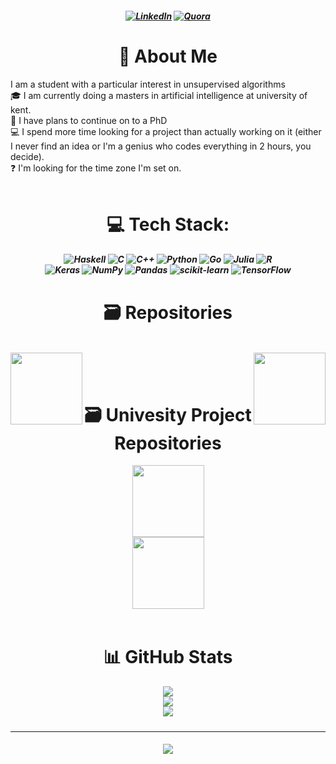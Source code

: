 

<h5 align="center">

[![LinkedIn](https://img.shields.io/badge/LinkedIn-%230077B5.svg?logo=linkedin&logoColor=white)](https://linkedin.com/in/Tom-Hermann)
[![Quora](https://img.shields.io/badge/Quora-%23B92B27.svg?logo=Quora&logoColor=white)](https://quora.com/profile/Thoum-Hermann)

</h5>

<h1 align="center"> 💫 About Me </h1>

I am a student with a particular interest in unsupervised algorithms<br>🎓 I am currently doing a masters in artificial intelligence at university of kent.<br>🔬 I have plans to continue on to a PhD<br>💻 I spend more time looking for a project than actually working on it (either I never find an idea or I'm a genius who codes everything in 2 hours, you decide).<br>❓ I'm looking for the time zone I'm set on.<br><br>



<h1 align="center">  💻 Tech Stack: </h1>

<h5 align="center">

![Haskell](https://img.shields.io/badge/Haskell-5e5086?style=plastic&logo=haskell&logoColor=white)
![C](https://img.shields.io/badge/c-%2300599C.svg?style=plastic&logo=c&logoColor=white)
![C++](https://img.shields.io/badge/c++-%2300599C.svg?style=plastic&logo=c%2B%2B&logoColor=white)
![Python](https://img.shields.io/badge/python-3670A0?style=plastic&logo=python&logoColor=ffdd54)
![Go](https://img.shields.io/badge/go-%2300ADD8.svg?style=plastic&logo=go&logoColor=white)
![Julia](https://img.shields.io/badge/-Julia-9558B2?style=plastic&logo=julia&logoColor=white)
![R](https://img.shields.io/badge/r-%23276DC3.svg?style=plastic&logo=r&logoColor=white)
<br>
![Keras](https://img.shields.io/badge/Keras-%23D00000.svg?style=plastic&logo=Keras&logoColor=white)
![NumPy](https://img.shields.io/badge/numpy-%23013243.svg?style=plastic&logo=numpy&logoColor=white)
![Pandas](https://img.shields.io/badge/pandas-%23150458.svg?style=plastic&logo=pandas&logoColor=white)
![scikit-learn](https://img.shields.io/badge/scikit--learn-%23F7931E.svg?style=plastic&logo=scikit-learn&logoColor=white)
![TensorFlow](https://img.shields.io/badge/TensorFlow-%23FF6F00.svg?style=plastic&logo=TensorFlow&logoColor=white)

</h5>

<h1 align="center"> 🗃️ Repositories </h1>

<h5>
<br>
<div width="100%" align="up">
    <a align="left" href="https://github.com/Tom-Hermann/Epitech-Lobby-Project" title="Epitech-Lobby-Project">
        <img align="left" height="115" src="https://github-readme-stats.vercel.app/api/pin/?username=Tom-Hermann&repo=Epitech-Lobby-Project&theme=react&border_color=61dafb&border_radius=10">
    </a>
    <a align="right" href="https://github.com/Tom-Hermann/My-Genetic-Art-Algorithm" title="My-Genetic-Art-Algorithm">
        <img align="right" height="115" src="https://github-readme-stats.vercel.app/api/pin/?username=Tom-Hermann&repo=My-Genetic-Art-Algorithm&theme=react&border_color=61dafb&border_radius=10">
    </a>
</div>
</h5>
<br>

<h1 align="center"> 🗃️ Univesity Project Repositories </h1>

<div width="100%" align="center">
    <a align="left" href="https://github.com/nathan-hoche/CarRacing" title="RL-Car-Racing-Benchmark">
        <img align="center" height="115" src="https://github-readme-stats.vercel.app/api/pin/?username=nathan-hoche&repo=CarRacing&theme=react&border_color=61dafb&border_radius=10">
    </a>
</div>
<div width="100%" align="center">
    <a align="right" href="https://github.com/Tom-Hermann/Kent-MCS-Project" title="Kent-MCS-Project">
        <img align="center" height="115" src="https://github-readme-stats.vercel.app/api/pin/?username=Tom-Hermann&repo=Kent-MCS-Project&theme=react&border_color=61dafb&border_radius=10">
    </a>
</div>
</h5>


<br>

 <h1 align="center"> 📊 GitHub Stats </h1>

 <h5 align="center">

![](https://github-readme-stats.vercel.app/api?username=Tom-Hermann&theme=dark&hide_border=false&include_all_commits=false&count_private=true)<br/>
![](https://github-readme-streak-stats.herokuapp.com/?user=Tom-Hermann&theme=dark&hide_border=false)<br/>
![](https://github-readme-stats.vercel.app/api/top-langs/?username=Tom-Hermann&theme=dark&hide_border=false&include_all_commits=false&count_private=true&layout=compact)

</h5>

---
 <h5 align="center">

[![](https://visitcount.itsvg.in/api?id=Tom-Hermann&icon=0&color=0)](https://visitcount.itsvg.in)
</h5>
